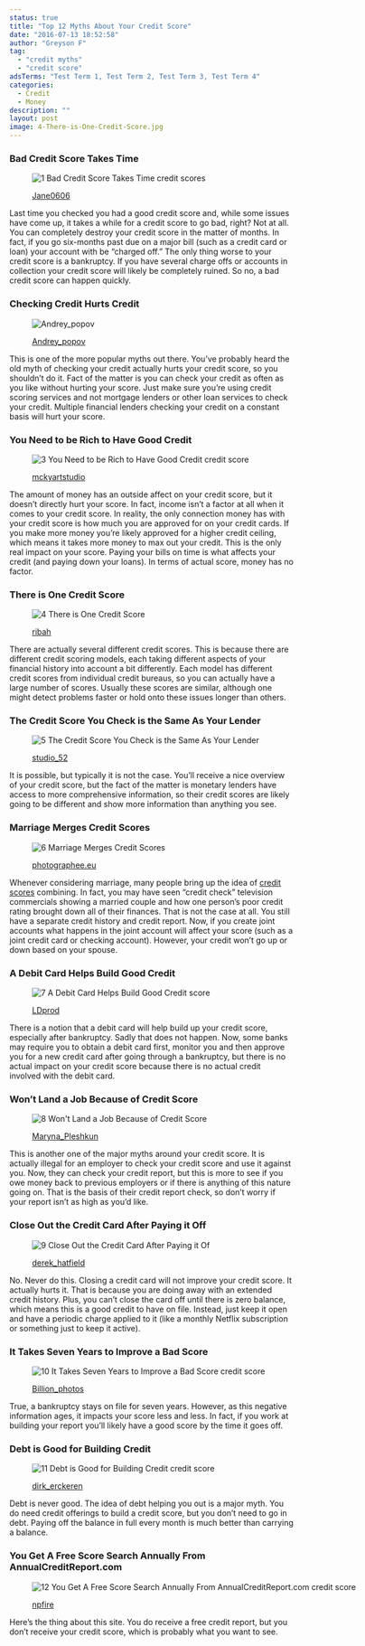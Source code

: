 ```yaml
---
status: true
title: "Top 12 Myths About Your Credit Score"
date: "2016-07-13 18:52:58"
author: "Greyson F"
tag:
  - "credit myths"
  - "credit score"
adsTerms: "Test Term 1, Test Term 2, Test Term 3, Test Term 4"
categories:
  - Credit
  - Money
description: ""
layout: post
image: 4-There-is-One-Credit-Score.jpg
---
```


### Bad Credit Score Takes Time

<figure aria-describedby="caption-attachment-3867" class="wp-caption alignnone" id="attachment_3867" style="width: 700px">

![1 Bad Credit Score Takes Time credit scores](/posts/1-Bad-Credit-Score-Takes-Time-credit-scores.jpg)<figcaption class="wp-caption-text" id="caption-attachment-3867">[Jane0606](https://www.shutterstock.com/pic-207952477/stock-photo-a-road-sign-with-bad-credit-good-credit-words-on-sky-background.html)</figcaption></figure>

Last time you checked you had a good credit score and, while some issues have come up, it takes a while for a credit score to go bad, right? Not at all. You can completely destroy your credit score in the matter of months. In fact, if you go six-months past due on a major bill (such as a credit card or loan) your account with be “charged off.” The only thing worse to your credit score is a bankruptcy. If you have several charge offs or accounts in collection your credit score will likely be completely ruined. So no, a bad credit score can happen quickly.

### Checking Credit Hurts Credit

<figure aria-describedby="caption-attachment-3868" class="wp-caption alignnone" id="attachment_3868" style="width: 700px">

![Andrey_popov](/posts/2-Checking-Credit-Hurts-Credit-credit-score.jpg)<figcaption class="wp-caption-text" id="caption-attachment-3868">[Andrey_popov](https://www.shutterstock.com/pic-280796339/stock-photo-close-up-of-a-businessman-checking-credit-score-online-on-laptop.html)</figcaption></figure>

This is one of the more popular myths out there. You’ve probably heard the old myth of checking your credit actually hurts your credit score, so you shouldn’t do it. Fact of the matter is you can check your credit as often as you like without hurting your score. Just make sure you’re using credit scoring services and not mortgage lenders or other loan services to check your credit. Multiple financial lenders checking your credit on a constant basis will hurt your score.

### You Need to be Rich to Have Good Credit

<figure aria-describedby="caption-attachment-3869" class="wp-caption alignnone" id="attachment_3869" style="width: 700px">

![3 You Need to be Rich to Have Good Credit credit score](/posts/3-You-Need-to-be-Rich-to-Have-Good-Credit-credit-score.jpg)<figcaption class="wp-caption-text" id="caption-attachment-3869">[mckyartstudio](https://www.shutterstock.com/pic-422593414/stock-photo-multiple-scattered-american-dollar-banknotes-in-full-frame-coverage-with-corner-vignetting.html)</figcaption></figure>

The amount of money has an outside affect on your credit score, but it doesn’t directly hurt your score. In fact, income isn’t a factor at all when it comes to your credit score. In reality, the only connection money has with your credit score is how much you are approved for on your credit cards. If you make more money you’re likely approved for a higher credit ceiling, which means it takes more money to max out your credit. This is the only real impact on your score. Paying your bills on time is what affects your credit (and paying down your loans). In terms of actual score, money has no factor.

### There is One Credit Score

<figure aria-describedby="caption-attachment-3870" class="wp-caption alignnone" id="attachment_3870" style="width: 700px">

![4 There is One Credit Score](/posts/4-There-is-One-Credit-Score.jpg)<figcaption class="wp-caption-text" id="caption-attachment-3870">[ribah](https://www.shutterstock.com/pic-133201919/stock-photo-illustration-of-wordcloud-word-tags-of-credit-history-report.html)

</figcaption></figure>

There are actually several different credit scores. This is because there are different credit scoring models, each taking different aspects of your financial history into account a bit differently. Each model has different credit scores from individual credit bureaus, so you can actually have a large number of scores. Usually these scores are similar, although one might detect problems faster or hold onto these issues longer than others.

### The Credit Score You Check is the Same As Your Lender

<figure aria-describedby="caption-attachment-3871" class="wp-caption alignnone" id="attachment_3871" style="width: 700px">

![5 The Credit Score You Check is the Same As Your Lender](/posts/5-The-Credit-Score-You-Check-is-the-Same-As-Your-Lender.jpg)<figcaption class="wp-caption-text" id="caption-attachment-3871">[studio_52](https://www.shutterstock.com/pic-229611016/stock-photo-hard-money-lender-close-up-photo-of-successful-boss-working-with-calculator-in-the-office.html)</figcaption></figure>

It is possible, but typically it is not the case. You’ll receive a nice overview of your credit score, but the fact of the matter is monetary lenders have access to more comprehensive information, so their credit scores are likely going to be different and show more information than anything you see.

### Marriage Merges Credit Scores

<figure aria-describedby="caption-attachment-3872" class="wp-caption alignnone" id="attachment_3872" style="width: 700px">

![6 Marriage Merges Credit Scores](/posts/6-Marriage-Merges-Credit-Scores.jpg)<figcaption class="wp-caption-text" id="caption-attachment-3872">[photographee.eu](https://www.shutterstock.com/pic-220991617/stock-photo-horizontal-view-of-couple-analyzing-family-bills.html)

</figcaption></figure>

Whenever considering marriage, many people bring up the idea of [credit scores](https://www.bankrate.com/finance/debt/9-myths-build-better-credit-1.aspx) combining. In fact, you may have seen “credit check” television commercials showing a married couple and how one person’s poor credit rating brought down all of their finances. That is not the case at all. You still have a separate credit history and credit report. Now, if you create joint accounts what happens in the joint account will affect your score (such as a joint credit card or checking account). However, your credit won’t go up or down based on your spouse.

### A Debit Card Helps Build Good Credit

<figure aria-describedby="caption-attachment-3873" class="wp-caption alignnone" id="attachment_3873" style="width: 700px">

![7 A Debit Card Helps Build Good Credit score](/posts/7-A-Debit-Card-Helps-Build-Good-Credit-score.jpg)<figcaption class="wp-caption-text" id="caption-attachment-3873">[LDprod](https://www.shutterstock.com/pic-159873380/stock-photo-woman-hand-with-credit-card-swipe-through-terminal-for-sale-in-restaurant.html)</figcaption></figure>

There is a notion that a debit card will help build up your credit score, especially after bankruptcy. Sadly that does not happen. Now, some banks may require you to obtain a debit card first, monitor you and then approve you for a new credit card after going through a bankruptcy, but there is no actual impact on your credit score because there is no actual credit involved with the debit card.

### Won’t Land a Job Because of Credit Score

<figure aria-describedby="caption-attachment-3874" class="wp-caption alignnone" id="attachment_3874" style="width: 700px">

![8 Won't Land a Job Because of Credit Score](/posts/8-Wont-Land-a-Job-Because-of-Credit-Score.jpg)<figcaption class="wp-caption-text" id="caption-attachment-3874">[Maryna_Pleshkun](https://www.shutterstock.com/pic-318947294/stock-photo-business-people-accusing-their-business-partner-closeup-shot.html)</figcaption></figure>

This is another one of the major myths around your credit score. It is actually illegal for an employer to check your credit score and use it against you. Now, they can check your credit report, but this is more to see if you owe money back to previous employers or if there is anything of this nature going on. That is the basis of their credit report check, so don’t worry if your report isn’t as high as you’d like.

### Close Out the Credit Card After Paying it Off

<figure aria-describedby="caption-attachment-3875" class="wp-caption alignnone" id="attachment_3875" style="width: 700px">

![9 Close Out the Credit Card After Paying it Of](/posts/9-Close-Out-the-Credit-Card-After-Paying-it-Of.jpg)<figcaption class="wp-caption-text" id="caption-attachment-3875">[derek_hatfield](https://www.shutterstock.com/pic-177476195/stock-photo-credit-card-pieces.html)</figcaption></figure>

No. Never do this. Closing a credit card will not improve your credit score. It actually hurts it. That is because you are doing away with an extended credit history. Plus, you can’t close the card off until there is zero balance, which means this is a good credit to have on file. Instead, just keep it open and have a periodic charge applied to it (like a monthly Netflix subscription or something just to keep it active).

### It Takes Seven Years to Improve a Bad Score

<figure aria-describedby="caption-attachment-3877" class="wp-caption alignnone" id="attachment_3877" style="width: 700px">

![10 It Takes Seven Years to Improve a Bad Score credit score](/posts/10-It-Takes-Seven-Years-to-Improve-a-Bad-Score-credit-score.jpg)<figcaption class="wp-caption-text" id="caption-attachment-3877">[Billion_photos](https://www.shutterstock.com/pic-302938517/stock-photo-clock-time-women.html)</figcaption></figure>

True, a bankruptcy stays on file for seven years. However, as this negative information ages, it impacts your score less and less. In fact, if you work at building your report you’ll likely have a good score by the time it goes off.

### Debt is Good for Building Credit

<figure aria-describedby="caption-attachment-3878" class="wp-caption alignnone" id="attachment_3878" style="width: 700px">

![11 Debt is Good for Building Credit credit score](/posts/11-Debt-is-Good-for-Building-Credit-credit-score.jpg)<figcaption class="wp-caption-text" id="caption-attachment-3878">[dirk_erckeren](https://www.shutterstock.com/pic-417570070/stock-photo-debt-free-zone-or-tax-reduction-today-relief-of-taxes-having-good-credit-financial-success-paying.html)</figcaption></figure>

Debt is never good. The idea of debt helping you out is a major myth. You do need credit offerings to build a credit score, but you don’t need to go in debt. Paying off the balance in full every month is much better than carrying a balance.

### You Get A Free Score Search Annually From AnnualCreditReport.com

<figure aria-describedby="caption-attachment-3879" class="wp-caption alignnone" id="attachment_3879" style="width: 700px">

![12 You Get A Free Score Search Annually From AnnualCreditReport.com credit score](/posts/12-You-Get-A-Free-Score-Search-Annually-From-AnnualCreditReport.com-credit-score.jpg)<figcaption class="wp-caption-text" id="caption-attachment-3879">[npfire](https://www.shutterstock.com/pic-270813506/stock-photo-credit-report-concept.html)</figcaption></figure>

Here’s the thing about this site. You do receive a free credit report, but you don’t receive your credit score, which is probably what you want to see.
